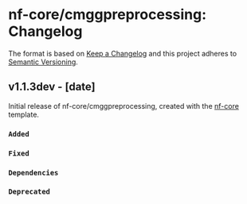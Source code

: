 # nf-core/cmggpreprocessing: Changelog

The format is based on [Keep a Changelog](https://keepachangelog.com/en/1.0.0/)
and this project adheres to [Semantic Versioning](https://semver.org/spec/v2.0.0.html).

## v1.1.3dev - [date]

Initial release of nf-core/cmggpreprocessing, created with the [nf-core](https://nf-co.re/) template.

### `Added`

### `Fixed`

### `Dependencies`

### `Deprecated`
